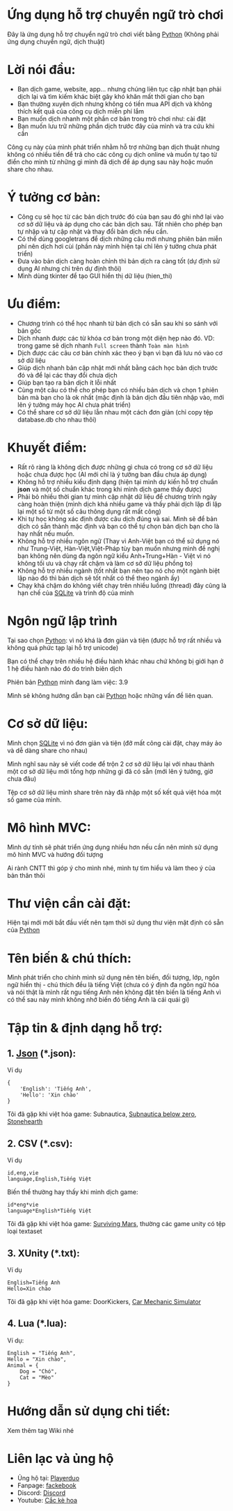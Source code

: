 # Ứng dụng hỗ trợ chuyển ngữ trò chơi
Đây là ứng dụng hỗ trợ chuyển ngữ trò chơi viết bằng [Python](https://www.python.org/)
(Không phải ứng dụng chuyển ngữ, dịch thuật)

# Lời nói đầu:
- Bạn dịch game, website, app... nhưng chúng liên tục cập nhật bạn phải dịch lại và tìm kiếm khác biệt gây khó khăn mất thời gian cho bạn
- Bạn thường xuyên dịch nhưng không có tiền mua API dịch và không thích kết quả của công cụ dịch miễn phí lắm
- Bạn muốn dịch nhanh một phần cơ bản trong trò chơi như: cài đặt
- Bạn muốn lưu trữ những phần dịch trước đây của mình và tra cứu khi cần

Công cụ này của mình phát triển nhằm hỗ trợ những bạn dịch thuật nhưng không có nhiều tiền để trả cho các công cụ dịch online và muốn tự tạo từ điển cho mình từ những gì mình đã dịch để áp dụng sau này hoặc muốn share cho nhau.

# Ý tưởng cơ bản:
- Công cụ sẽ học từ các bản dịch trước đó của bạn sau đó ghi nhớ lại vào cơ sở dữ liệu và áp dụng cho các bản dịch sau. Tất nhiên cho phép bạn tự nhập và tự cập nhật và thay đổi bản dịch nếu cần.
- Có thể dùng googletrans để dịch những câu mới nhưng phiên bản miễn phí nên dịch hơi cùi (phần này mình hiện tại chỉ lên ý tưởng chưa phát triển)
- Đưa vào bản dịch càng hoàn chỉnh thì bản dịch ra càng tốt (dự định sử dụng AI nhưng chỉ trên dự định thôi)
- Mình dùng tkinter để tạo GUI hiển thị dữ liệu (hien_thi)

# Ưu điểm:
- Chương trình có thể học nhanh từ bản dịch có sẵn sau khi so sánh với bản gốc
- Dịch nhanh được các từ khóa cơ bản trong một diện hẹp nào đó. VD: trong game sẽ dịch nhanh
````Full screen````
thành
````Toàn màn hình````
- Dịch được các câu cơ bản chính xác theo ý bạn vì bạn đã lưu nó vào cơ sở dữ liệu
- Giúp dịch nhanh bản cập nhật mới nhất bằng cách học bản dịch trước đó và để lại các thay đổi chưa dịch
- Giúp bạn tạo ra bản dịch ít lỗi nhất
- Cùng một câu có thể cho phép bạn có nhiều bản dịch và chọn 1 phiên bản mà bạn cho là ok nhất (mặc định là bản dịch đầu tiên nhập vào, mới lên ý tưởng máy học AI chưa phát triển)
- Có thể share cơ sở dữ liệu lẫn nhau một cách đơn giản (chỉ copy tệp database.db cho nhau thôi)

# Khuyết điểm:
- Rất rõ ràng là không dịch được những gì chưa có trong cơ sở dữ liệu hoặc chưa được học (AI mới chỉ là ý tưởng ban đầu chưa áp dụng)
- Không hỗ trợ nhiều kiểu định dạng (hiện tại mình dự kiến hỗ trợ chuẩn **json** và một số chuẩn khác trong khi mình dịch game thấy được)
- Phải bỏ nhiều thời gian tự mình cập nhật dữ liệu để chương trình ngày càng hoàn thiện (mình dịch khá nhiều game và thấy phải dịch lặp đi lặp lại một số từ một số câu thông dụng rất mất công)
- Khi tự học không xác định được câu dịch đúng và sai. Mình sẽ để bản dịch có sẵn thành mặc định và bạn có thể tự chọn bản dịch bạn cho là hay nhất nếu muốn.
- Không hỗ trợ nhiều ngôn ngữ (Thay vì Anh-Việt bạn có thể sử dụng nó như Trung-Việt, Hàn-Việt,Việt-Pháp tùy bạn muốn nhưng mình đề nghị bạn không nên dùng đa ngôn ngữ kiểu Anh+Trung+Hàn - Việt vì nó không tối ưu và chạy rất chậm và làm cơ sở dữ liệu phồng to)
- Không hỗ trợ nhiều ngành (tốt nhất bạn nên tạo nó cho một ngành biệt lập nào đó thì bản dịch sẽ tốt nhất có thể theo ngành ấy)
- Chạy khá chậm do không viết chạy trên nhiều luồng (thread) đây cũng là hạn chế của [SQLite](https://www.sqlite.org/) và trình độ của mình

# Ngôn ngữ lập trình
Tại sao chọn [Python](https://www.python.org/): vì nó khá là đơn giản và tiện (được hỗ trợ rất nhiều và không quá phức tạp lại hỗ trợ unicode)

Bạn có thể chạy trên nhiều hệ điều hành khác nhau chứ không bị giới hạn ở 1 hệ điều hành nào đó do trình biên dịch

Phiên bản [Python](https://www.python.org/) mình đang làm việc: 3.9

Mình sẽ không hướng dẫn bạn cài [Python](https://www.python.org/) hoặc những vấn đề liên quan.

# Cơ sở dữ liệu:
Mình chọn [SQLite](https://www.sqlite.org/) vì nó đơn giản và tiện (đỡ mất công cài đặt, chạy máy ảo và dễ dàng share cho nhau)

Mình nghĩ sau này sẽ viết code để trộn 2 cơ sở dữ liệu lại với nhau thành một cơ sở dữ liệu mới tổng hợp những gì đã có sẵn (mới lên ý tưởng, giờ chưa đâu)

Tệp cơ sở dữ liệu mình share trên này đã nhập một số kết quả việt hóa một số game của mình.

# Mô hình MVC:
Mình dự tính sẽ phát triển ứng dụng nhiều hơn nếu cần nên mình sử dụng mô hình MVC và hướng đối tượng

Ai rành CNTT thì góp ý cho mình nhé, mình tự tìm hiểu và làm theo ý của bản thân thôi

# Thư viện cần cài đặt:
Hiện tại mới mới bắt đầu viết nên tạm thời sử dụng thư viện mặt định có sẵn của [Python](https://www.python.org/)

# Tên biến & chú thích:
Mình phát triển cho chính mình sử dụng nên tên biến, đối tượng, lớp, ngôn ngữ hiển thị - chú thích đều là tiếng Việt (chưa có ý định đa ngôn ngữ hóa và nói thật là mình rất ngu tiếng Anh nên không đặt tên biến là tiếng Anh vì có thể sau này mình không nhớ biến đó tiếng Anh là cái quái gì)

# Tập tin & định dạng hỗ trợ:
## 1. [Json](https://www.json.org/) (\*.json):
Ví dụ
````
{
	'English': 'Tiếng Anh',
	'Hello': 'Xin chào'
}
````

Tôi đã gặp khi việt hóa game: Subnautica, [Subnautica below zero](https://github.com/cackehoa/Subnautica-Below-Zero-viet-hoa), [Stonehearth](https://github.com/cackehoa/Mod-Stonehearth-viet-hoa)
## 2. CSV (\*.csv):
Ví dụ
````
id,eng,vie
language,English,Tiếng Việt
````


Biến thể thường hay thấy khi mình dịch game:
````
id*eng*vie
language*English*Tiếng Việt
````

Tôi đã gặp khi việt hóa game: [Surviving Mars](https://github.com/cackehoa/Mod-Surviving-Mars-Viet-Hoa), thường các game unity có tệp loại textaset
## 3. XUnity (\*.txt):
Ví dụ
````
English=Tiếng Anh
Hello=Xin chào
````

Tôi đã gặp khi việt hóa game: DoorKickers, [Car Mechanic Simulator](https://github.com/cackehoa/Car-Mechanic-Simulator-2018-Mercedes-Benz-viet-hoa)
## 4. Lua (\*.lua):
Ví dụ:
````
English = "Tiếng Anh",
Hello = "Xin chào",
Animal = {
	Dog = "Chó",
	Cat = "Mèo"
}
````

# Hướng dẫn sử dụng chi tiết:
Xem thêm tag Wiki nhé
# Liên lạc và ủng hộ
- Ủng hộ tại: [Playerduo](https://playerduo.com/cackehoa)
- Fanpage: [fackebook](https://www.facebook.com/cackehoa)
- Discord: [Discord](https://discord.gg/Z5C98FG)
- Youtube: [Cắc kè hoa](https://www.youtube.com/c/Cắckèhoa)
